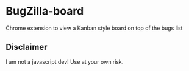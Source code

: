 # BugZilla-board
Chrome extension to view a Kanban style board on top of the bugs list

## Disclaimer
I am not a javascript dev! Use at your own risk.